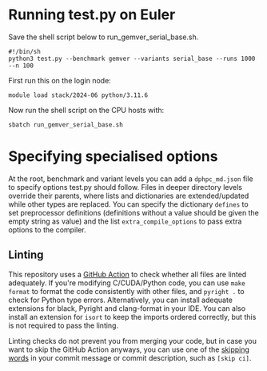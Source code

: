 # Running test.py on Euler
Save the shell script below to run_gemver_serial_base.sh.
```
#!/bin/sh
python3 test.py --benchmark gemver --variants serial_base --runs 1000 --n 100
```

First run this on the login node:

    module load stack/2024-06 python/3.11.6

Now run the shell script on the CPU hosts with:

    sbatch run_gemver_serial_base.sh

# Specifying specialised options
At the root, benchmark and variant levels you can add a `dphpc_md.json` file to specify options test.py should follow.  Files in deeper directory levels override their parents, where lists and dictionaries are extended/updated while other types are replaced.  You can specify the dictionary `defines` to set preprocessor definitions (definitions without a value should be given the empty string as value) and the list `extra_compile_options` to pass extra options to the compiler.

## Linting
This repository uses a [GitHub Action](.github/workflows/lint.yml) to check whether all files are linted adequately. If you're modifying C/CUDA/Python code, you can use `make format` to format the code consistently with other files, and `pyright .` to check for Python type errors. Alternatively, you can install adequate extensions for black, Pyright and clang-format in your IDE. You can also install an extension for `isort` to keep the imports ordered correctly, but this is not required to pass the linting.

Linting checks do not prevent you from merging your code, but in case you want to skip the GitHub Action anyways, you can use one of the [skipping words](https://docs.github.com/en/actions/managing-workflow-runs-and-deployments/managing-workflow-runs/skipping-workflow-runs) in your commit message or commit description, such as `[skip ci]`.
